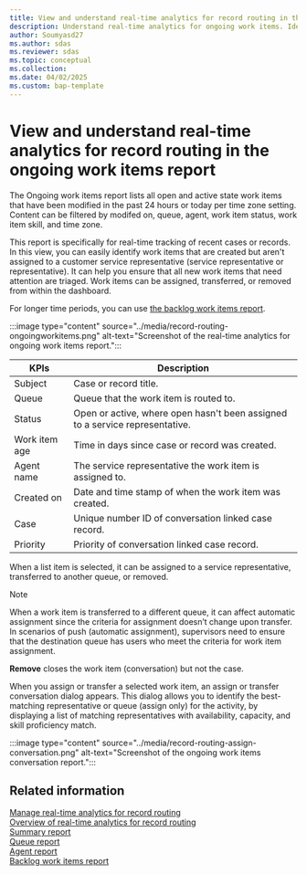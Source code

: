 ```yaml
---
title: View and understand real-time analytics for record routing in the ongoing work items report
description: Understand real-time analytics for ongoing work items. Identify and triage new items quickly. Assign, transfer, or close items from the dashboard.
author: Soumyasd27
ms.author: sdas
ms.reviewer: sdas
ms.topic: conceptual
ms.collection:
ms.date: 04/02/2025
ms.custom: bap-template
---
```


# View and understand real-time analytics for record routing in the ongoing work items report

The Ongoing work items report lists all open and active state work items that have been modified in the past 24 hours or today per time zone setting. Content can be filtered by modifed on, queue, agent, work item status, work item skill, and time zone.

This report is specifically for real-time tracking of recent cases or records. In this view, you can easily identify work items that are created but aren't assigned to a customer service representative (service representative or representative). It can help you ensure that all new work items that need attention are triaged. Work items can be assigned, transferred, or removed from within the dashboard.

For longer time periods, you can use [the backlog work items report](rr-backlogitems.md#view-and-understand-real-time-analytics-for-record-routing-in-the-backlog-work-items-report).

:::image type="content" source="../media/record-routing-ongoingworkitems.png" alt-text="Screenshot of the real-time analytics for ongoing work items report.":::

|KPIs|Description  |
|---------|---------|
|Subject     |   Case or record title.    |
|Queue    |     Queue that the work item is routed to.    |
|Status    |  Open or active, where open hasn't been assigned to a service representative. |
|Work item age    |Time in days since case or record was created.|
|Agent name  |The service representative the work item is assigned to.        |
 |Created on    |    Date and time stamp of when the work item was created.   |
|Case    |   Unique number ID of conversation linked case record.      |
|Priority   |  Priority of conversation linked case record.       |


When a list item is selected, it can be assigned to a service representative, transferred to another queue, or removed.

> [!NOTE]
> When a work item is transferred to a different queue, it can affect automatic assignment since the criteria for assignment doesn’t change
  upon transfer. In scenarios of push (automatic assignment), supervisors need to ensure that the destination queue has users who
  meet the criteria for work item assignment.

**Remove** closes the work item (conversation) but not the case.

When you assign or transfer a selected work item, an assign or transfer conversation dialog appears. This dialog allows you to identify the best-matching representative or queue (assign only) for the activity, by displaying a list of matching representatives with availability, capacity, and skill proficiency match.

:::image type="content" source="../media/record-routing-assign-conversation.png" alt-text="Screenshot of the ongoing work items conversation report.":::

## Related information

[Manage real-time analytics for record routing](../administer/enable-record-routing.md#manage-real-time-analytics-for-record-routing)  
[Overview of real-time analytics for record routing](rr-overview.md#overview-of-real-time-analytics-for-record-routing)  
[Summary report](rr-summary.md#view-and-understand-real-time-analytics-for-record-routing-in-the-summary-report)  
[Queue report](rr-queue.md#view-and-understand-real-time-analytics-for-record-routing-in-the-queue-report)  
[Agent report](rr-agent.md#view-and-understand-real-time-analytics-for-record-routing-in-the-agent-report)  
[Backlog work items report](rr-backlogitems.md#view-and-understand-real-time-analytics-for-record-routing-in-the-backlog-work-items-report)
